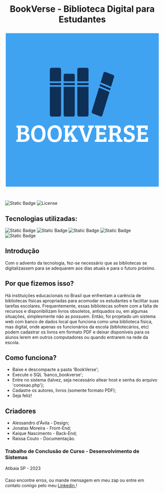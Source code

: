 # <p align="center">BookVerse - Biblioteca Digital para Estudantes </p>
<p align="center">
  
<img align="center" src="BookVerse/img/logo/claro.png">
</p>
<br>

![Static Badge](https://img.shields.io/badge/100%25-%23008D2F?style=plastic&label=Status)
![License](https://img.shields.io/badge/License-Etec%20Atibaia-0B843B?style=plastic)
<br>

## Tecnologias utilizadas:
![Static Badge](https://img.shields.io/badge/HTML-%23E34F26?style=for-the-badge&logo=html5&logoColor=black)
![Static Badge](https://img.shields.io/badge/Javascript-%23F7DF1E?style=for-the-badge&logo=javascript&logoColor=black)
![Static Badge](https://img.shields.io/badge/PHP-%23777BB4?style=for-the-badge&logo=php&logoColor=black)
![Static Badge](https://img.shields.io/badge/CSS-%231572B6?style=for-the-badge&logo=css3&logoColor=black)
![Static Badge](https://img.shields.io/badge/MySql-%234479A1?style=for-the-badge&logo=Mysql&logoColor=black)

## Introdução
Com o advento da tecnologia, fez-se necessário que as bibliotecas se digitalizassem para se adequarem aos dias atuais e para o futuro próximo.

## Por que fizemos isso?
Há instituições educacionais no Brasil que enfrentam a carência de bibliotecas físicas apropriadas para acomodar os estudantes e facilitar suas tarefas escolares. Frequentemente, essas bibliotecas sofrem com a falta de recursos e disponibilizam livros obsoletos, antiquados ou, em algumas situações, simplesmente não as possuem. Então, foi projetado um sistema web com banco de dados local que funciona como uma biblioteca física, mas digital, onde apenas os funcionários da escola (bibliotecários, etc) podem cadastrar os livros em formato PDF e deixar disponíveis para os alunos lerem em outros computadores ou quando entrarem na rede da escola.

## Como funciona?
* Baixe e descompacte a pasta 'BookVerse';
* Execute o SQL 'banco_bookverse';
* Entre no sistema (talvez, seja necessário altear host e senha do arquivo 'conexao.php');
* Cadastre os autores, livros (somente formato PDF);
* Seja feliz!


## Criadores

* Alessandro d'Ávila - Design;
* Jonatas Moreira - Front-End;
* Kaique Nascimento - Back-End;
* Raissa Couto - Documentação.

### Trabalho de Conclusão de Curso - Desenvolvimento de Sistemas
Atibaia SP - 2023



###
Caso encontre erros, ou mande mensagem em meu zap ou entre em contato comigo pelo meu <a href=https://www.linkedin.com/in/kaique-nascimento-41171723a>  Linkedin </a>!


